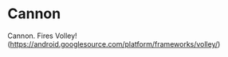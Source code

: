 Cannon
======

Cannon. Fires Volley! (https://android.googlesource.com/platform/frameworks/volley/)
